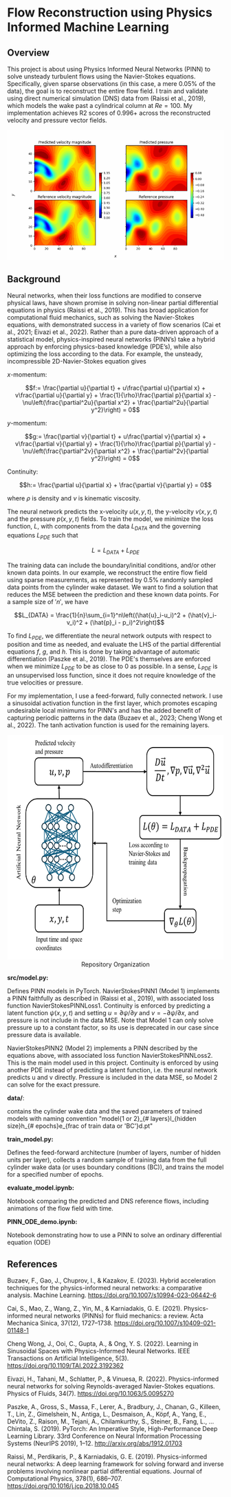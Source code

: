 # Flow Reconstruction using Physics Informed Machine Learning
## Overview
This project is about using Physics Informed Neural Networks (PINN) to solve unsteady turbulent flows using the Navier-Stokes equations. Specifically, given sparse observations (in this case, a mere 0.05% of the data), the goal is to reconstruct the entire flow field. I train and validate using direct numerical simulation (DNS) data from (Raissi et al., 2019), which models the wake past a cylindrical column at $`Re=100`$. My implementation achieves R2 scores of 0.996+ across the reconstructed velocity and pressure vector fields.

![](https://github.com/Matt2371/PINN_navier_stokes/blob/main/figures/ref_vs_pred_model2_5l_30h_200e_0.005d.gif)

## Background
Neural networks, when their loss functions are modified to conserve physical laws, have shown promise in solving non-linear partial differential equations in physics (Raissi et al., 2019). This has broad application for computational fluid mechanics, such as solving the Navier-Stokes equations, with demonstrated success in a variety of flow scenarios (Cai et al., 2021; Eivazi et al., 2022). Rather than a pure data-driven approach of a statistical model, physics-inspired neural networks (PINN’s) take a hybrid approach by enforcing physics-based knowledge (PDE’s), while also optimizing the loss according to the data. For example, the unsteady, incompressible 2D-Navier-Stokes equation gives

$`x`$-momentum:
```math
f:= \frac{\partial u}{\partial t} + u\frac{\partial u}{\partial x} + v\frac{\partial u}{\partial y} + \frac{1}{\rho}\frac{\partial p}{\partial x} -
\nu\left(\frac{\partial^2u}{\partial x^2} + \frac{\partial^2u}{\partial y^2}\right) = 0
```

$`y`$-momentum:
```math
g:= \frac{\partial v}{\partial t} + u\frac{\partial v}{\partial x} + v\frac{\partial v}{\partial y} + \frac{1}{\rho}\frac{\partial p}{\partial y} -
\nu\left(\frac{\partial^2v}{\partial x^2} + \frac{\partial^2v}{\partial y^2}\right) = 0
```


Continuity:
```math
h:= \frac{\partial u}{\partial x} + \frac{\partial v}{\partial y} = 0
```


where $`\rho`$ is density and $`\nu`$ is kinematic viscosity. 

The neural network predicts the x-velocity $`u\left(x,y,t\right)`$, the y-velocity $`v\left(x,y,t\right)`$ and the pressure $`p\left(x,y,t\right)`$ fields. To train the model, we minimize the loss function, $`L`$, with components from the data $`L_{DATA}`$ and the governing equations $`L_{PDE}`$ such that

```math
L = L_{DATA} + L_{PDE}
```


The training data can include the boundary/initial conditions, and/or other known data points. In our example, we reconstruct the entire flow field using sparse measurements, as represented by 0.5% randomly sampled data points from the cylinder wake dataset. We want to find a solution that reduces the MSE between the prediction and these known data points. For a sample size of $'n'$, we have

```math
L_{DATA} = \frac{1}{n}\sum_{i=1}^n\left((\hat{u}_i-u_i)^2 + (\hat{v}_i-v_i)^2 + (\hat{p}_i - p_i)^2\right)
```

To find $`L_{PDE}`$, we differentiate the neural network outputs with respect to position and time as needed, and evaluate the LHS of the partial differential equations $`f`$, $`g`$, and $`h`$. This is done by taking advantage of automatic differentiation (Paszke et al., 2019). The PDE's themselves are enforced when we minimize $`L_{PDE}`$ to be as close to 0 as possible. In a sense, $`L_{PDE}`$ is an unsupervised loss function, since it does not require knowledge of the true velocities or pressure.

For my implementation, I use a feed-forward, fully connected network. I use a sinusoidal activation function in the first layer, which promotes escaping undesirable local minimums for PINN's and has the added benefit of capturing periodic patterns in the data (Buzaev et al., 2023; Cheng Wong et al., 2022). The tanh activation function is used for the remaining layers.

<p align="center">
  <img src="https://github.com/Matt2371/PINN_navier_stokes/blob/main/figures/PINN_schematic.png" width="648" height="523'/>
</p>

## Repository Organization
**src/model.py:**

Defines PINN models in PyTorch. 
NavierStokesPINN1 (Model 1) implements a PINN faithfully as described in (Raissi et al., 2019), with associated loss function NavierStokesPINNLoss1. Continuity is enforced by predicting a latent function $`\psi(x,y,t)`$ and setting $`u=\partial\psi/\partial y`$ and $`v=-\partial\psi/\partial x`$, and pressure is not include in the data MSE. Note that Model 1 can only solve pressure up to a constant factor, so its use is deprecated in our case since pressure data is available.

NavierStokesPINN2 (Model 2) implements a PINN described by the equations above, with associated loss function NavierStokesPINNLoss2. This is the main model used in this project. Continuity is enforced by using another PDE instead of predicting a latent function, i.e. the neural network predicts u and v directly. Pressure is included in the data MSE, so Model 2 can solve for the exact pressure.

**data/**:

contains the cylinder wake data and the saved parameters of trained models with naming convention "model{1 or 2}\_{# layers}l\_{hidden size}h\_{# epochs}e_{frac of train data or 'BC'}d.pt"

**train_model.py:**

Defines the feed-forward architecture (number of layers, number of hidden units per layer), collects a random sample of training data from the full cylinder wake data (or uses boundary conditions (BC)), and trains the model for a specified number of epochs.

**evaluate_model.ipynb:**

Notebook comparing the predicted and DNS reference flows, including animations of the flow field with time.

**PINN_ODE_demo.ipynb:**

Notebook demonstrating how to use a PINN to solve an ordinary differential equation (ODE)

## References
Buzaev, F., Gao, J., Chuprov, I., & Kazakov, E. (2023). Hybrid acceleration techniques for the physics-informed neural networks: a comparative analysis. Machine Learning. https://doi.org/10.1007/s10994-023-06442-6

Cai, S., Mao, Z., Wang, Z., Yin, M., & Karniadakis, G. E. (2021). Physics-informed neural networks (PINNs) for fluid mechanics: a review. Acta Mechanica Sinica, 37(12), 1727–1738. https://doi.org/10.1007/s10409-021-01148-1

Cheng Wong, J., Ooi, C., Gupta, A., & Ong, Y. S. (2022). Learning in Sinusoidal Spaces with Physics-Informed Neural Networks. IEEE Transactions on Artificial Intelligence, 5(3). https://doi.org/10.1109/TAI.2022.3192362

Eivazi, H., Tahani, M., Schlatter, P., & Vinuesa, R. (2022). Physics-informed neural networks for solving Reynolds-averaged Navier-Stokes equations. Physics of Fluids, 34(7). https://doi.org/10.1063/5.0095270

Paszke, A., Gross, S., Massa, F., Lerer, A., Bradbury, J., Chanan, G., Killeen, T., Lin, Z., Gimelshein, N., Antiga, L., Desmaison, A., Köpf, A., Yang, E., DeVito, Z., Raison, M., Tejani, A., Chilamkurthy, S., Steiner, B., Fang, L., … Chintala, S. (2019). PyTorch: An Imperative Style, High-Performance Deep Learning Library. 33rd Conference on Neural Information Processing Systems (NeurIPS 2019), 1–12. http://arxiv.org/abs/1912.01703

Raissi, M., Perdikaris, P., & Karniadakis, G. E. (2019). Physics-informed neural networks: A deep learning framework for solving forward and inverse problems involving nonlinear partial differential equations. Journal of Computational Physics, 378(1), 686–707. https://doi.org/10.1016/j.jcp.2018.10.045




